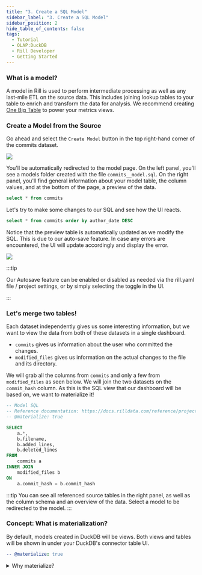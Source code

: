 ```yaml
---
title: "3. Create a SQL Model"
sidebar_label: "3. Create a SQL Model"
sidebar_position: 2
hide_table_of_contents: false
tags:
  - Tutorial
  - OLAP:DuckDB
  - Rill Developer
  - Getting Started
---
```


### What is a model?
A model in Rill is used to perform intermediate processing as well as any last-mile ETL on the source data. This includes joining lookup tables to your table to enrich and transform the data for analysis. We recommend creating [One Big Table](/build/models/models-101#one-big-table-and-dashboarding) to power your metrics views. 

### Create a Model from the Source

Go ahead and select the `Create Model` button in the top right-hand corner of the commits dataset.

<img src = '/img/tutorials/rill-basics/Add-Model.gif' class='rounded-gif' />
<br />

You'll be automatically redirected to the model page. On the left panel, you'll see a models folder created with the file `commits__model.sql`. On the right panel, you'll find general information about your model table, the column values, and at the bottom of the page, a preview of the data.

```SQL
select * from commits
```

Let's try to make some changes to our SQL and see how the UI reacts.

```SQL
select * from commits order by author_date DESC
```
Notice that the preview table is automatically updated as we modify the SQL. This is due to our auto-save feature. In case any errors are encountered, the UI will update accordingly and display the error.


<img src = '/img/tutorials/rill-basics/Model-SQL.gif' class='rounded-gif' />
<br />



:::tip
 
 Our Autosave feature can be enabled or disabled as needed via the rill.yaml file / project settings, or by simply selecting the toggle in the UI.

:::


### Let's merge two tables!

Each dataset independently gives us some interesting information, but we want to view the data from both of these datasets in a single dashboard.
- `commits` gives us information about the user who committed the changes.
- `modified_files` gives us information on the actual changes to the file and its directory.

We will grab all the columns from `commits` and only a few from `modified_files` as seen below. We will join the two datasets on the `commit_hash` column. As this is the SQL view that our dashboard will be based on, we want to materialize it!

```SQL
-- Model SQL
-- Reference documentation: https://docs.rilldata.com/reference/project-files/models
-- @materialize: true

SELECT
    a.*,
    b.filename,
    b.added_lines,
    b.deleted_lines
FROM
    commits a
INNER JOIN
    modified_files b
ON
    a.commit_hash = b.commit_hash
```

:::tip 
You can see all referenced source tables in the right panel, as well as the column schema and an overview of the data. Select a model to be redirected to the model.
:::
### Concept: What is materialization?

By default, models created in DuckDB will be views. Both views and tables will be shown in under your DuckDB's connector table UI.

```yaml
-- @materialize: true
```
<details>
  <summary>Why materialize?</summary>
  
   You may experience some improved performance materializing SQL views for intermediate models in the case of complex SQL or large data. We generally recommend materializing finals models that power dashboards.  However, you might experience some degradation of modeling experience [auto-save feature] for some specific situations including cross joins.

</details>